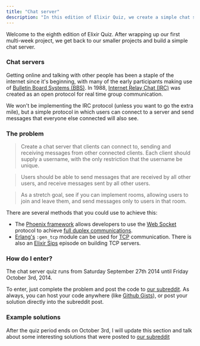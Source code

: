 ```yaml
---
title: "Chat server"
description: "In this edition of Elixir Quiz, we create a simple chat server."
---
```


Welcome to the eighth edition of Elixir Quiz. After wrapping up our first multi-week project, we get back to our smaller projects and build a simple chat server.

### Chat servers

Getting online and talking with other people has been a staple of the internet since it's beginning, with many of the early participants making use of [Bulletin Board Systems (BBS)](http://en.wikipedia.org/wiki/Bulletin_board_system). In 1988, [Internet Relay Chat (IRC)](http://en.wikipedia.org/wiki/Internet_Relay_Chat) was created as an open protocol for real time group communication.

We won't be implementing the IRC protocol (unless you want to go the extra mile), but a simple protocol in which users can connect to a server and send messages that everyone else connected will also see. 

### The problem

> Create a chat server that clients can connect to, sending and receiving messages from other connected clients. Each client should supply a username, with the only restriction that the username be unique.

> Users should be able to send messages that are received by all other users, and receive messages sent by all other users.

> As a stretch goal, see if you can implement rooms, allowing users to join and leave them, and send messages only to users in that room.

There are several methods that you could use to achieve this:

* The [Phoenix framework](https://github.com/phoenixframework/phoenix) allows developers to use the [Web Socket](http://en.wikipedia.org/wiki/WebSocket) protocol to achieve [full duplex communications](http://en.wikipedia.org/wiki/Full-duplex).
* [Erlang's](http://www.erlang.org/) `:gen_tcp` module can be used for [TCP](http://en.wikipedia.org/wiki/Transmission_Control_Protocol) communication. There is also an [Elixir Sips](http://elixirsips.com/episodes/031_tcp_servers.html) episode on building TCP servers.

### How do I enter?

The chat server quiz runs from Saturday September 27th 2014 until Friday October 3rd, 2014.

To enter, just complete the problem and post the code to [our subreddit](http://reddit.com/r/elixirquiz). As always, you can host your code anywhere (like [Github Gists](https://gist.github.com/)), or post your solution directly into the subreddit post.

### Example solutions

After the quiz period ends on October 3rd, I will update this section and talk about some interesting solutions that were posted to [our subreddit](http://reddit.com/r/elixirquiz)
